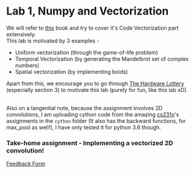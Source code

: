 # Lab 1, Numpy and Vectorization

We will refer to [this](https://www.labri.fr/perso/nrougier/from-python-to-numpy/) book and try to cover it's Code Vectorization part extensively. <br>
This lab is motivated by 3 examples - 
- Uniform vectorization (through the game-of-life problem)
- Temporal Vectorization (by generating the Mandelbrot set of complex numbers)
- Spatial vectorization (by implementing boids)

Apart from this, we encourage you to go through <a href="https://arxiv.org/pdf/2009.06489.pdf">The Hardware Lottery </a>(especially section 3) to motivate this lab (purely for fun, like this lab xD). <br><br>

Also on a tangential note, because the assignment involves 2D convolutions, I am uploading cython code from the amazing <a href="http://cs231n.stanford.edu/">cs231n</a>'s assignments in the `cython` folder (It also has the backward functions, for max_pool as well!), I have only tested it for python 3.6 though.

### Take-home assignment - Implementing a vectorized 2D convolution!

[Feedback Form](https://forms.gle/C5M8PUa133ZsR5H87)